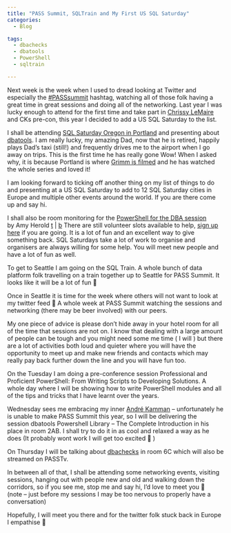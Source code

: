 ```yaml
---
title: "PASS Summit, SQLTrain and My First US SQL Saturday"
categories:
  - Blog

tags:
  - dbachecks
  - dbatools
  - PowerShell
  - sqltrain

---
```

Next week is the week when I used to dread looking at Twitter and especially the [#PASSsummit](https://twitter.com/search?q=%23passsummit&src=typd) hashtag, watching all of those folk having a great time in great sessions and doing all of the networking. Last year I was lucky enough to attend for the first time and take part in [Chrissy LeMaire](https://twitter.com/cl) and CKs pre-con, this year I decided to add a US SQL Saturday to the list.

I shall be attending [SQL Saturday Oregon in Portland](https://www.sqlsaturday.com/808/eventhome.aspx) and presenting about [dbatools](https://www.sqlsaturday.com/808/eventhome.aspx). I am really lucky, my amazing Dad, now that he is retired, happily plays Dad’s taxi (still!) and frequently drives me to the airport when I go away on trips. This is the first time he has really gone Wow! When I asked why, it is because Portland is where [Grimm is filmed](https://www.imdb.com/title/tt1830617/) and he has watched the whole series and loved it!

I am looking forward to ticking off another thing on my list of things to do and presenting at a US SQL Saturday to add to 12 SQL Saturday cities in Europe and multiple other events around the world. If you are there come up and say hi.

I shall also be room monitoring for the [PowerShell for the DBA session](https://www.sqlsaturday.com/808/Speakers/Details.aspx?name=amy-herold&spid=1767) by Amy Herold [t](https://twitter.com/texasamy) | [b](http://www.sqlkitten.com/) There are still volunteer slots available to help, [sign up here](https://www.sqlsaturday.com/808/Volunteers.aspx) if you are going. It is a lot of fun and an excellent way to give something back. SQL Saturdays take a lot of work to organise and organisers are always willing for some help. You will meet new people and have a lot of fun as well.

To get to Seattle I am going on the SQL Train. A whole bunch of data platform folk travelling on a train together up to Seattle for PASS Summit. It looks like it will be a lot of fun 🙂

Once in Seattle it is time for the week where others will not want to look at my twitter feed 🙂 A whole week at PASS Summit watching the sessions and networking (there may be beer involved) with our peers.

My one piece of advice is please don’t hide away in your hotel room for all of the time that sessions are not on. I know that dealing with a large amount of people can be tough and you might need some me time ( I will ) but there are a lot of activities both loud and quieter where you will have the opportunity to meet up and make new friends and contacts which may really pay back further down the line and you will have fun too.

On the Tuesday I am doing a pre-conference session Professional and Proficient PowerShell: From Writing Scripts to Developing Solutions. A whole day where I will be showing how to write PowerShell modules and all of the tips and tricks that I have learnt over the years.

Wednesday sees me embracing my inner [André Kamman](https://twitter.com/AndreKamman) – unfortunately he is unable to make PASS Summit this year, so I will be delivering the session dbatools Powershell Library – The Complete Introduction in his place in room 2AB. I shall try to do it in as cool and relaxed a way as he does (It probably wont work I will get too excited 🙂 )

On Thursday I will be talking about [dbachecks](http://dbachecks.io) in room 6C which will also be streamed on PASSTv.

In between all of that, I shall be attending some networking events, visiting sessions, hanging out with people new and old and walking down the corridors, so if you see me, stop me and say hi, I’d love to meet you 🙂  
(note – just before my sessions I may be too nervous to properly have a conversation)

Hopefully, I will meet you there and for the twitter folk stuck back in Europe I empathise 🙂